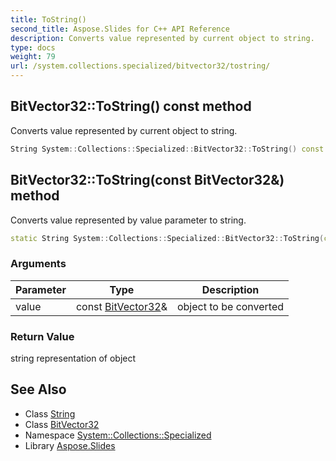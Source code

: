 ```yaml
---
title: ToString()
second_title: Aspose.Slides for C++ API Reference
description: Converts value represented by current object to string.
type: docs
weight: 79
url: /system.collections.specialized/bitvector32/tostring/
---
```

## BitVector32::ToString() const method


Converts value represented by current object to string.

```cpp
String System::Collections::Specialized::BitVector32::ToString() const
```

## BitVector32::ToString(const BitVector32\&) method


Converts value represented by value parameter to string.

```cpp
static String System::Collections::Specialized::BitVector32::ToString(const BitVector32 &value)
```


### Arguments

| Parameter | Type | Description |
| --- | --- | --- |
| value | const [BitVector32](../)\& | object to be converted |

### Return Value

string representation of object

## See Also

* Class [String](../../../system/string/)
* Class [BitVector32](../)
* Namespace [System::Collections::Specialized](../../)
* Library [Aspose.Slides](../../../)
